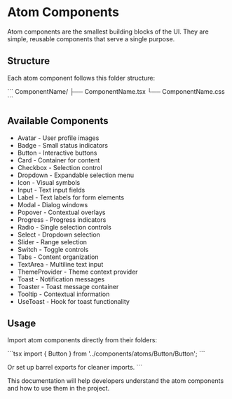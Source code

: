 # Atom Components

Atom components are the smallest building blocks of the UI. They are simple, reusable components that serve a single purpose.

## Structure

Each atom component follows this folder structure:

\`\`\`
ComponentName/
  ├── ComponentName.tsx
  └── ComponentName.css
\`\`\`

## Available Components

- Avatar - User profile images
- Badge - Small status indicators
- Button - Interactive buttons
- Card - Container for content
- Checkbox - Selection control
- Dropdown - Expandable selection menu
- Icon - Visual symbols
- Input - Text input fields
- Label - Text labels for form elements
- Modal - Dialog windows
- Popover - Contextual overlays
- Progress - Progress indicators
- Radio - Single selection controls
- Select - Dropdown selection
- Slider - Range selection
- Switch - Toggle controls
- Tabs - Content organization
- TextArea - Multiline text input
- ThemeProvider - Theme context provider
- Toast - Notification messages
- Toaster - Toast message container
- Tooltip - Contextual information
- UseToast - Hook for toast functionality

## Usage

Import atom components directly from their folders:

\`\`\`tsx
import { Button } from '../components/atoms/Button/Button';
\`\`\`

Or set up barrel exports for cleaner imports.
\`\`\`

This documentation will help developers understand the atom components and how to use them in the project.
